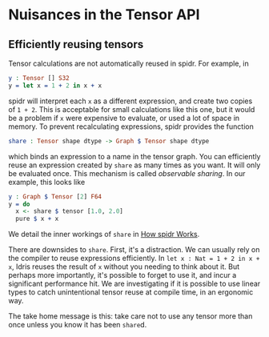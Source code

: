 <!--
Copyright 2023 Joel Berkeley

Licensed under the Apache License, Version 2.0 (the "License");
you may not use this file except in compliance with the License.
You may obtain a copy of the License at

    http://www.apache.org/licenses/LICENSE-2.0

Unless required by applicable law or agreed to in writing, software
distributed under the License is distributed on an "AS IS" BASIS,
WITHOUT WARRANTIES OR CONDITIONS OF ANY KIND, either express or implied.
See the License for the specific language governing permissions and
limitations under the License.
-->
# Nuisances in the Tensor API

## Efficiently reusing tensors

Tensor calculations are not automatically reused in spidr. For example, in
```idris
y : Tensor [] S32
y = let x = 1 + 2 in x + x
```
spidr will interpret each `x` as a different expression, and create two copies of `1 + 2`. This is acceptable for small calculations like this one, but it would be a problem if `x` were expensive to evaluate, or used a lot of space in memory. To prevent recalculating expressions, spidr provides the function
```idris
share : Tensor shape dtype -> Graph $ Tensor shape dtype
```
which binds an expression to a name in the tensor graph. You can efficiently reuse an expression created by `share` as many times as you want. It will only be evaluated once.  This mechanism is called _observable sharing_. In our example, this looks like
```idris
y : Graph $ Tensor [2] F64
y = do
  x <- share $ tensor [1.0, 2.0]
  pure $ x + x 
```
We detail the inner workings of `share` in [How spidr Works](HowSpidrWorks.md).

There are downsides to `share`. First, it's a distraction. We can usually rely on the compiler to reuse expressions efficiently. In `let x : Nat = 1 + 2 in x + x`, Idris reuses the result of `x` without you needing to think about it. But perhaps more importantly, it's possible to forget to use it, and incur a significant performance hit. We are investigating if it is possible to use linear types to catch unintentional tensor reuse at compile time, in an ergonomic way.

The take home message is this: take care not to use any tensor more than once unless you know it has been `share`d.
